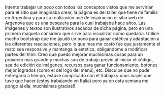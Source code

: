 Intenté trabajar un poco con todos los conceptos vistos que me servirían para el sitio que imaginaba crear, la página es del taller que tiene mi familia en Argentina y para su realización usé de inspiración el sitio web de Argenova que es una pesquera para la cual trabajaba hace años. Las imágenes y textos son ilustrativos sacados de dicha página, pero en una primera maqueta considero que sirve para visualizar como quedaría. 
Utilicé mucho bootstrap que me ayudó un poco para ganar estética y adaptación a las diferentes resoluciones, pero lo que mas me costó fue que justamente el resto sea responsive y mantenga la estética, obligándome a modificar partes del html. 
Creo que puedo mejorar muchisimas cosas para un proyecto mas grande y muchas son de trabajo previo al iniciar el código, sea de edición de imágenes, recursos para ganar funcionamiento, botones mejor logrados (como el del logo del menú), etc. Disculpe que no pude entregarlo a tiempo, estuve complicado con el trabajo y unos viajes que tuve que hacer (estoy trabajando en Italia) pero ya en esta semana me pongo al día, muchísimas gracias!!